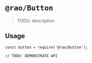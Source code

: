 # `@rao/Button`

> TODO: description

## Usage

```
const button = require('@rao/Button');

// TODO: DEMONSTRATE API
```
